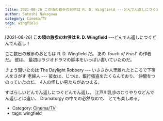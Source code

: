 ```yaml
---
title: 2021-08-26 この頃の散歩のお供は R. D. Wingfield ---どんでん返しにつぐどんでん返し！
author: Satoshi Nakagawa
category: Cinema/TV
tags: wingfield
---
```


[2021-08-26] **この頃の散歩のお供は R. D. Wingfield**  ---どんでん返しにつぐどんでん返し！

 ここ数日の散歩のおともは R. D. Wingfield だ。
あの _Touch of Frost_' の作者だ。
彼は、
最初はラジオドラマの脚本をいっぱい書いていたのだ。

 きょう聞いたのは
The Daylight Robbery ---
いささか人里離れたところで下宿人をさがす
老婦人 ---
彼女は、じつは、銀行強盗をたくらんでおり、
仲間をつのっていたのだ。
4人の怪しい男たちがあつまる。

 すばらしいどんでん返しにつぐどんでん返し。
江戸川乱歩のむりやりなどんでん返しとは違い、
Dramaturgy の中での必然なので、
とても楽しめる。

- Category: [Cinema/TV](https://merapano.github.io/categories.html#Cinema/TV)
- tags: wingfield

